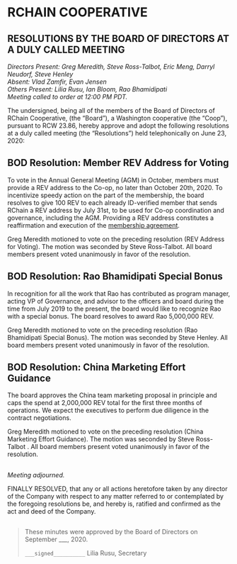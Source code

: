 # RCHAIN COOPERATIVE

## RESOLUTIONS BY THE BOARD OF DIRECTORS AT A DULY CALLED MEETING

*Directors Present: Greg Meredith, Steve Ross-Talbot, Eric Meng, Darryl Neudorf, Steve Henley* \
*Absent:  Vlad Zamfir, Evan Jensen* \
*Others Present:  Lilia Rusu, Ian Bloom, Rao Bhamidipati* \
*Meeting called to order at 12:00 PM PDT.*


The undersigned, being all of the members of the Board of Directors of RChain Cooperative, (the “Board”), a Washington cooperative (the “Coop”), pursuant to RCW 23.86, hereby approve and adopt the following resolutions at a duly called meeting (the “Resolutions”) held telephonically on June 23, 2020:

##

## BOD Resolution: Member REV Address for Voting

To vote in the Annual General Meeting (AGM) in October, members must provide a REV address to the Co-op, no later than October 20th, 2020.  To incentivize speedy action on the part of the membership, the board resolves to give 100 REV to each already ID-verified member that sends RChain a REV address by July 31st, to be used for Co-op coordination and governance, including the AGM.  Providing a REV address constitutes a reaffirmation and execution of the [membership agreement](https://github.com/rchain/legaldocs/blob/master/Coop_Membership_Agreement.md).

Greg Meredith motioned to vote on the preceding resolution (REV Address for Voting). The motion was seconded by Steve Ross-Talbot. All board members present voted unanimously in favor of the resolution.

##

## BOD Resolution: Rao Bhamidipati Special Bonus

In recognition for all the work that Rao has contributed as program manager, acting VP of Governance, and advisor to the officers and board during the time from July 2019 to the present, the board would like to recognize Rao with a special bonus.  The board resolves to award Rao 5,000,000 REV. 

Greg Meredith motioned to vote on the preceding resolution (Rao Bhamidipati Special Bonus). The motion was seconded by Steve Henley. All board members present voted unanimously in favor of the resolution.

##

## BOD Resolution: China Marketing Effort Guidance

The board approves the China team marketing proposal in principle and caps the spend at 2,000,000 REV total for the first three months of operations.  We expect the executives to perform due diligence in the contract negotiations.

Greg Meredith motioned to vote on the preceding resolution (China Marketing Effort Guidance). The motion was seconded by Steve Ross-Talbot . All board members present voted unanimously in favor of the resolution.

##

*Meeting adjourned.*

FINALLY RESOLVED, that any or all actions heretofore taken by any director of the Company with respect to any matter referred to or contemplated by the foregoing resolutions be, and hereby is, ratified and confirmed as the act and deed of the Company.

##

>These minutes were approved by the Board of Directors on September ___, 2020.
>
> `___signed__________`
> Lilia Rusu, Secretary
